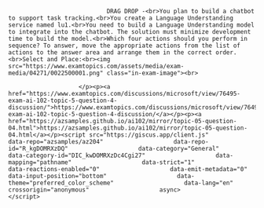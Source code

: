 <p class="card-text">
							
								DRAG DROP -<br>You plan to build a chatbot to support task tracking.<br>You create a Language Understanding service named lu1.<br>You need to build a Language Understanding model to integrate into the chatbot. The solution must minimize development time to build the model.<br>Which four actions should you perform in sequence? To answer, move the appropriate actions from the list of actions to the answer area and arrange them in the correct order.<br>Select and Place:<br><img src="https://www.examtopics.com/assets/media/exam-media/04271/0022500001.png" class="in-exam-image"><br>
							
						</p><p><a href="https://www.examtopics.com/discussions/microsoft/view/76495-exam-ai-102-topic-5-question-4-discussion/">https://www.examtopics.com/discussions/microsoft/view/76495-exam-ai-102-topic-5-question-4-discussion/</a></p><p><a href="https://azsamples.github.io/ai102/mirror/topic-05-question-04.html">https://azsamples.github.io/ai102/mirror/topic-05-question-04.html</a></p><script src="https://giscus.app/client.js"                    data-repo="azsamples/az204"                    data-repo-id="R_kgDOMRXzDQ"                    data-category="General"                    data-category-id="DIC_kwDOMRXzDc4Cgi27"                    data-mapping="pathname"                    data-strict="1"                    data-reactions-enabled="0"                    data-emit-metadata="0"                    data-input-position="bottom"                    data-theme="preferred_color_scheme"                    data-lang="en"                    crossorigin="anonymous"                    async>                    </script>